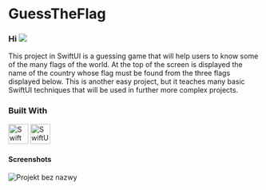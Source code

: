 # GuessTheFlag

### Hi ![](https://user-images.githubusercontent.com/18350557/176309783-0785949b-9127-417c-8b55-ab5a4333674e.gif)

This project in SwiftUI is a guessing game that will help users to know some of the many flags of the world.
At the top of the screen is displayed the name of the country whose flag must be found from the three flags displayed below.
This is another easy project, but it teaches many basic SwiftUI techniques that will be used in further more complex projects.

### Built With

<p align="left">
<img src="https://github.com/savaqe21/savaqe21/assets/113838982/4760a9bb-21a1-4e39-aef4-6295fdd4a0b3" width="40" height="40" alt="Swift" />
<img src="https://github.com/savaqe21/savaqe21/assets/113838982/05b8ae36-a824-47e6-8444-12644c6f641f" width="40" height="40" alt="SwiftUI" />
</p>

#### Screenshots

![Projekt bez nazwy](https://github.com/savaqe21/App-GuessTheFlag/assets/113838982/a61d8221-0ca9-426c-ad91-09ad3392ae54)

